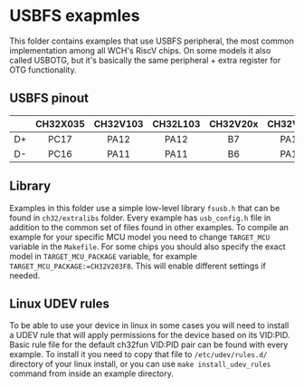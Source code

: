 # USBFS exapmles

This folder contains examples that use USBFS peripheral, the most common implementation among all WCH's RiscV chips. On some models it also called USBOTG, but it's basically the same peripheral + extra register for OTG functionality.

## USBFS pinout

|   |CH32X035|CH32V103|CH32L103|CH32V20x|CH32V30x|CH570/2|CH571/3|CH582/3|CH584/5|CH591/2|
|:-:|:-:     |:-:     |:-:     |:-:     |:-:     |:-:    |:-:    |:-:    |:-:    |:-:    |
|D+ |PC17    |PA12    |PA12    |B7      |PA12    |PA1    |PB11   |PB11   |PB11   |PB11   |
|D- |PC16    |PA11    |PA11    |B6      |PA11    |PA0    |PB10   |PB10   |PB10   |PB10   |

## Library

Examples in this folder use a simple low-level library ``fsusb.h`` that can be found in ``ch32/extralibs`` folder. Every example has ``usb_config.h`` file in addition to the common set of files found in other examples. To compile an example for your specific MCU model you need to change ``TARGET_MCU`` variable in the ``Makefile``. For some chips you should also specify the exact model in ``TARGET_MCU_PACKAGE`` variable, for example ``TARGET_MCU_PACKAGE:=CH32V203F8``. This will enable different settings if needed.

## Linux UDEV rules

To be able to use your device in linux in some cases you will need to install a UDEV rule that will apply permissions for the device based on its VID:PID. Basic rule file for the default ch32fun VID:PID pair can be found with every example. To install it you need to copy that file to ``/etc/udev/rules.d/`` directory of your linux install, or you can use ``make install_udev_rules`` command from inside an example directory.